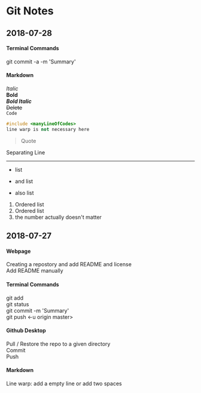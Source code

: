 # Git Notes

## 2018-07-28  

#### Terminal Commands

git commit -a -m 'Summary'  

#### Markdown

*Italic*  
**Bold**  
***Bold Italic***  
~~Delete~~  
`Code`  
```C++
#include <manyLineOfCodes>
line warp is not necessary here
```
>Quote  

Separating Line
***
- list 
+ and list
* also list


1. Ordered list
2. Ordered list
10. the number actually doesn't matter

## 2018-07-27  

#### Webpage

Creating a repostory and add README and license  
Add README manually  

#### Terminal Commands

git add  
git status  
git commit -m 'Summary'  
git push <-u origin master>  

#### Github Desktop

Pull / Restore the repo to a given directory  
Commit  
Push  

#### Markdown

Line warp: add a empty line or add two spaces  